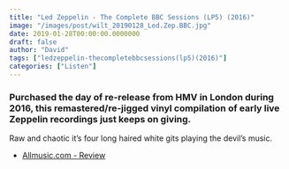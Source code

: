 ```yaml
---
title: "Led Zeppelin - The Complete BBC Sessions (LP5) (2016)"
image: "/images/post/wilt_20190128_Led.Zep.BBC.jpg"
date: 2019-01-28T00:00:00.0000000
draft: false
author: "David"
tags: ["ledzeppelin-thecompletebbcsessions(lp5)(2016)"]
categories: ["Listen"]
---
```

### Purchased the day of re-release from HMV in London during 2016, this remastered/re-jigged vinyl compilation of early live Zeppelin recordings just keeps on giving.

 Raw and chaotic it’s four long haired white gits playing the devil’s music. 

-  [Allmusic.com - Review](https://www.allmusic.com/album/the-complete-bbc-sessions-mw0002965945)